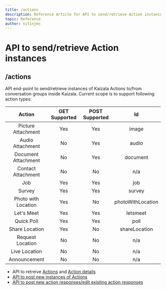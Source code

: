 ```yaml
---
title: /actions
description: Reference Article for API to send/retrieve Action instances
topic: Reference
author: nitinjms
---
```

# API to send/retrieve Action instances
## /actions
API end-point to send/retrieve instances of Kaizala Actions to/from conversation groups inside Kaizala. Current scope is to support following action types:

| Action | GET Supported | POST Supported | Id |
| :---: | :---: | :---: | :---: |
| Picture Attachment | Yes | Yes | image |
| Audio Attachment | No | Yes | audio |
| Document Attachment | No | Yes | document |
| Contact Attachment | No | No | n/a |
| Job | Yes | Yes | job |
| Survey | Yes | Yes | survey |
| Photo with Location | Yes | No | photoWithLocation |
| Let's Meet | Yes | Yes | letsmeet |
| Quick Poll | Yes | Yes | poll |
| Share Location | Yes | No | shareLocation |
| Request Location | No | No | n/a |
| Live Location | No | No | n/a |
| Announcement | No | No | n/a |


*   API to retreive [Actions](actions_get.md) and [Action details](actionDetails.md)
*   [API to post new instances of Actions](actions_post.md)
*   [API to post new action responses/edit existing action responses](action_responses.md)
